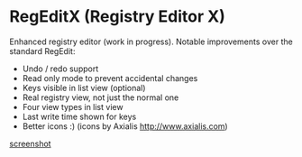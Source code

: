 # RegEditX (Registry Editor X)

Enhanced registry editor (work in progress). Notable improvements over the standard RegEdit:

* Undo / redo support
* Read only mode to prevent accidental changes
* Keys visible in list view (optional)
* Real registry view, not just the normal one
* Four view types in list view
* Last write time shown for keys
* Better icons :) (icons by Axialis <http://www.axialis.com>)

[screenshot](regeditx.png)
